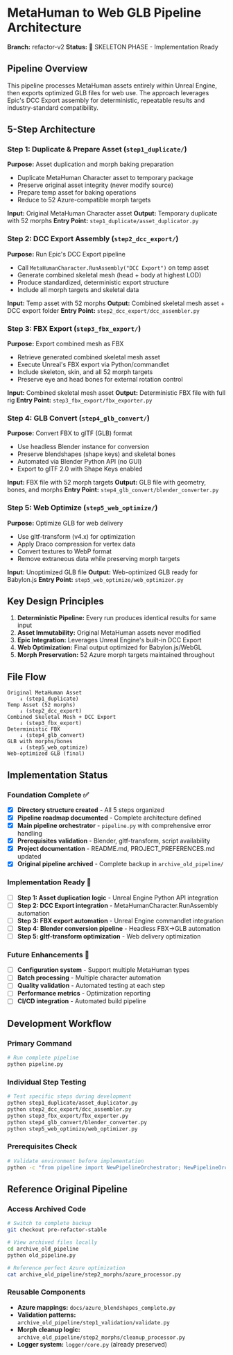 # MetaHuman to Web GLB Pipeline Architecture

**Branch:** refactor-v2
**Status:** 🚧 SKELETON PHASE - Implementation Ready

## Pipeline Overview

This pipeline processes MetaHuman assets entirely within Unreal Engine, then exports optimized GLB files for web use. The approach leverages Epic's DCC Export assembly for deterministic, repeatable results and industry-standard compatibility.

## 5-Step Architecture

### Step 1: Duplicate & Prepare Asset (`step1_duplicate/`)
**Purpose:** Asset duplication and morph baking preparation
- Duplicate MetaHuman Character asset to temporary package
- Preserve original asset integrity (never modify source)
- Prepare temp asset for baking operations
- Reduce to 52 Azure-compatible morph targets

**Input:** Original MetaHuman Character asset
**Output:** Temporary duplicate with 52 morphs
**Entry Point:** `step1_duplicate/asset_duplicator.py`

### Step 2: DCC Export Assembly (`step2_dcc_export/`)
**Purpose:** Run Epic's DCC Export pipeline
- Call `MetaHumanCharacter.RunAssembly("DCC Export")` on temp asset
- Generate combined skeletal mesh (head + body at highest LOD)
- Produce standardized, deterministic export structure
- Include all morph targets and skeletal data

**Input:** Temp asset with 52 morphs
**Output:** Combined skeletal mesh asset + DCC export folder
**Entry Point:** `step2_dcc_export/dcc_assembler.py`

### Step 3: FBX Export (`step3_fbx_export/`)
**Purpose:** Export combined mesh as FBX
- Retrieve generated combined skeletal mesh asset
- Execute Unreal's FBX export via Python/commandlet
- Include skeleton, skin, and all 52 morph targets
- Preserve eye and head bones for external rotation control

**Input:** Combined skeletal mesh asset
**Output:** Deterministic FBX file with full rig
**Entry Point:** `step3_fbx_export/fbx_exporter.py`

### Step 4: GLB Convert (`step4_glb_convert/`)
**Purpose:** Convert FBX to glTF (GLB) format
- Use headless Blender instance for conversion
- Preserve blendshapes (shape keys) and skeletal bones
- Automated via Blender Python API (no GUI)
- Export to glTF 2.0 with Shape Keys enabled

**Input:** FBX file with 52 morph targets
**Output:** GLB file with geometry, bones, and morphs
**Entry Point:** `step4_glb_convert/blender_converter.py`

### Step 5: Web Optimize (`step5_web_optimize/`)
**Purpose:** Optimize GLB for web delivery
- Use gltf-transform (v4.x) for optimization
- Apply Draco compression for vertex data
- Convert textures to WebP format
- Remove extraneous data while preserving morph targets

**Input:** Unoptimized GLB file
**Output:** Web-optimized GLB ready for Babylon.js
**Entry Point:** `step5_web_optimize/web_optimizer.py`

## Key Design Principles

1. **Deterministic Pipeline:** Every run produces identical results for same input
2. **Asset Immutability:** Original MetaHuman assets never modified
3. **Epic Integration:** Leverages Unreal Engine's built-in DCC Export
4. **Web Optimization:** Final output optimized for Babylon.js/WebGL
5. **Morph Preservation:** 52 Azure morph targets maintained throughout

## File Flow

```
Original MetaHuman Asset
    ↓ (step1_duplicate)
Temp Asset (52 morphs)
    ↓ (step2_dcc_export)
Combined Skeletal Mesh + DCC Export
    ↓ (step3_fbx_export)
Deterministic FBX
    ↓ (step4_glb_convert)
GLB with morphs/bones
    ↓ (step5_web_optimize)
Web-optimized GLB (final)
```

## Implementation Status

### Foundation Complete ✅
- [x] **Directory structure created** - All 5 steps organized
- [x] **Pipeline roadmap documented** - Complete architecture defined
- [x] **Main pipeline orchestrator** - `pipeline.py` with comprehensive error handling
- [x] **Prerequisites validation** - Blender, gltf-transform, script availability
- [x] **Project documentation** - README.md, PROJECT_PREFERENCES.md updated
- [x] **Original pipeline archived** - Complete backup in `archive_old_pipeline/`

### Implementation Ready 🚧
- [ ] **Step 1: Asset duplication logic** - Unreal Engine Python API integration
- [ ] **Step 2: DCC Export integration** - MetaHumanCharacter.RunAssembly automation
- [ ] **Step 3: FBX export automation** - Unreal Engine commandlet integration
- [ ] **Step 4: Blender conversion pipeline** - Headless FBX→GLB automation
- [ ] **Step 5: gltf-transform optimization** - Web delivery optimization

### Future Enhancements 🚀
- [ ] **Configuration system** - Support multiple MetaHuman types
- [ ] **Batch processing** - Multiple character automation
- [ ] **Quality validation** - Automated testing at each step
- [ ] **Performance metrics** - Optimization reporting
- [ ] **CI/CD integration** - Automated build pipeline

## Development Workflow

### Primary Command
```bash
# Run complete pipeline
python pipeline.py
```

### Individual Step Testing
```bash
# Test specific steps during development
python step1_duplicate/asset_duplicator.py
python step2_dcc_export/dcc_assembler.py
python step3_fbx_export/fbx_exporter.py
python step4_glb_convert/blender_converter.py
python step5_web_optimize/web_optimizer.py
```

### Prerequisites Check
```bash
# Validate environment before implementation
python -c "from pipeline import NewPipelineOrchestrator; NewPipelineOrchestrator({}).check_prerequisites()"
```

## Reference Original Pipeline

### Access Archived Code
```bash
# Switch to complete backup
git checkout pre-refactor-stable

# View archived files locally
cd archive_old_pipeline
python old_pipeline.py

# Reference perfect Azure optimization
cat archive_old_pipeline/step2_morphs/azure_processor.py
```

### Reusable Components
- **Azure mappings:** `docs/azure_blendshapes_complete.py`
- **Validation patterns:** `archive_old_pipeline/step1_validation/validate.py`
- **Morph cleanup logic:** `archive_old_pipeline/step2_morphs/cleanup_processor.py`
- **Logger system:** `logger/core.py` (already preserved)
